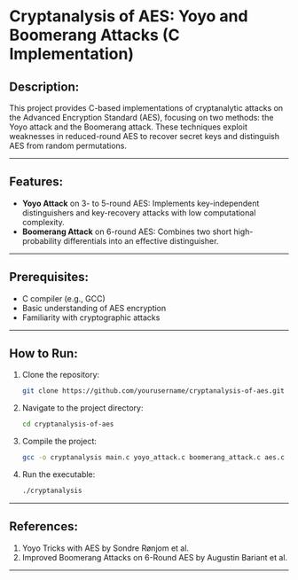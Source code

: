 # Cryptanalysis of AES: Yoyo and Boomerang Attacks (C Implementation)

## Description:
This project provides C-based implementations of cryptanalytic attacks on the Advanced Encryption Standard (AES), focusing on two methods: the Yoyo attack and the Boomerang attack. These techniques exploit weaknesses in reduced-round AES to recover secret keys and distinguish AES from random permutations.

---

## Features:
- **Yoyo Attack** on 3- to 5-round AES: Implements key-independent distinguishers and key-recovery attacks with low computational complexity.
- **Boomerang Attack** on 6-round AES: Combines two short high-probability differentials into an effective distinguisher.

---

## Prerequisites:
- C compiler (e.g., GCC)
- Basic understanding of AES encryption
- Familiarity with cryptographic attacks

---

## How to Run:

1. Clone the repository:
   ```bash
   git clone https://github.com/yourusername/cryptanalysis-of-aes.git

2. Navigate to the project directory:
   ```bash
   cd cryptanalysis-of-aes
3. Compile the project:
   ```bash
   gcc -o cryptanalysis main.c yoyo_attack.c boomerang_attack.c aes.c
4. Run the executable:
   ```bash
   ./cryptanalysis

---

## References:
1. Yoyo Tricks with AES by Sondre Rønjom et al.
2. Improved Boomerang Attacks on 6-Round AES by Augustin Bariant et al.

---

